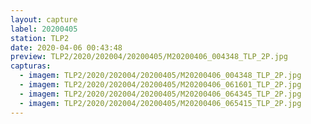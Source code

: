 ```yaml
---
layout: capture
label: 20200405
station: TLP2
date: 2020-04-06 00:43:48
preview: TLP2/2020/202004/20200405/M20200406_004348_TLP_2P.jpg
capturas:
  - imagem: TLP2/2020/202004/20200405/M20200406_004348_TLP_2P.jpg
  - imagem: TLP2/2020/202004/20200405/M20200406_061601_TLP_2P.jpg
  - imagem: TLP2/2020/202004/20200405/M20200406_064345_TLP_2P.jpg
  - imagem: TLP2/2020/202004/20200405/M20200406_065415_TLP_2P.jpg
---
```


